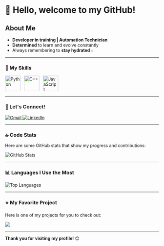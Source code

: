 # 👋 Hello, welcome to my GitHub!

## About Me
- **Developer in training | Automation Technician**
- **Determined** to learn and evolve constantly
- Always remembering to **stay hydrated** 💧

---

### 🚀 My Skills

<p align="left">
  <img width='50' height='50' src="https://cdn.jsdelivr.net/gh/devicons/devicon@latest/icons/python/python-original.svg" title="Python"/>&nbsp;&nbsp;
  <img width='50' height='50' src="https://cdn.jsdelivr.net/gh/devicons/devicon@latest/icons/cplusplus/cplusplus-plain.svg" title="C++"/>&nbsp;&nbsp;
  <img width='50' height='50' src="https://cdn.jsdelivr.net/gh/devicons/devicon@latest/icons/javascript/javascript-original.svg" title="JavaScript"/>&nbsp;&nbsp;
</p>

---

### 📱 Let's Connect!

<p align="left">
  <a href="mailto:contato.gabrielnmoura@gmail.com" title="Gmail">
    <img src="https://img.shields.io/badge/-Gmail-FF0000?style=flat-square&labelColor=FF0000&logo=gmail&logoColor=white&link=mailto:contato.gabrielnmoura@gmail.com" alt="Gmail" />
  </a>
  
  <a href="https://www.linkedin.com/in/gabrielnmoura/" title="LinkedIn">
    <img src="https://img.shields.io/badge/-Linkedin-0e76a8?style=flat-square&logo=linkedin&logoColor=white&link=https://www.linkedin.com/in/gabrielnmoura/" alt="LinkedIn"/>
  </a>
</p>

---

### 🔝 Code Stats

Here are some GitHub stats that show my progress and contributions:

![GitHub Stats](https://github-readme-stats.vercel.app/api?username=MouraGabriel53&show_icons=true&hide=contribs,prs&cache_seconds=86400&theme=swift)

---

### 📊 Languages I Use the Most

![Top Languages](https://github-readme-stats.vercel.app/api/top-langs/?username=MouraGabriel53&layout=compact)

---

### ⭐ My Favorite Project

Here is one of my projects for you to check out:

<a href="https://github.com/MouraGabriel53/Python_Things">
  <img align="center" src="https://github-readme-stats.vercel.app/api/pin/?username=MouraGabriel53&repo=Python_Things&theme=swift"/>
</a>

---

**Thank you for visiting my profile!** 😊

